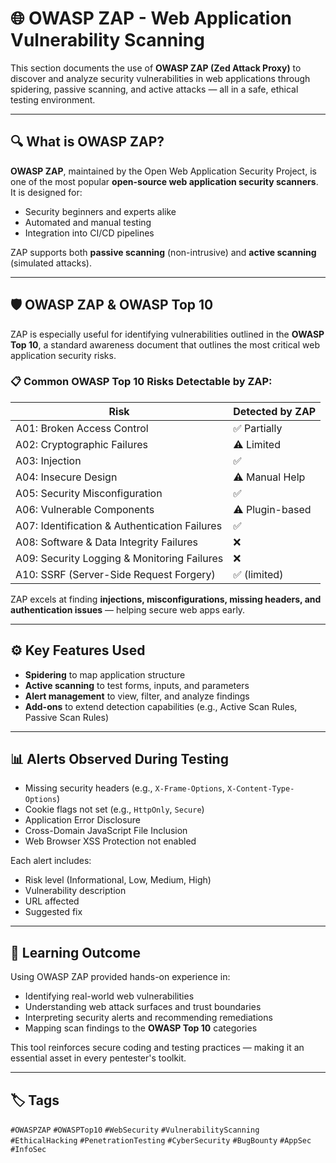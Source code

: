 # 🌐 OWASP ZAP - Web Application Vulnerability Scanning

This section documents the use of **OWASP ZAP (Zed Attack Proxy)** to discover and analyze security vulnerabilities in web applications through spidering, passive scanning, and active attacks — all in a safe, ethical testing environment.

---

## 🔍 What is OWASP ZAP?

**OWASP ZAP**, maintained by the Open Web Application Security Project, is one of the most popular **open-source web application security scanners**. It is designed for:
- Security beginners and experts alike
- Automated and manual testing
- Integration into CI/CD pipelines

ZAP supports both **passive scanning** (non-intrusive) and **active scanning** (simulated attacks).

---

## 🛡️ OWASP ZAP & OWASP Top 10

ZAP is especially useful for identifying vulnerabilities outlined in the **OWASP Top 10**, a standard awareness document that outlines the most critical web application security risks.

### 📋 Common OWASP Top 10 Risks Detectable by ZAP:

| Risk                          | Detected by ZAP |
|------------------------------|-----------------|
| A01: Broken Access Control   | ✅ Partially     |
| A02: Cryptographic Failures  | ⚠️ Limited       |
| A03: Injection               | ✅               |
| A04: Insecure Design         | ⚠️ Manual Help   |
| A05: Security Misconfiguration | ✅             |
| A06: Vulnerable Components   | ⚠️ Plugin-based  |
| A07: Identification & Authentication Failures | ✅   |
| A08: Software & Data Integrity Failures | ❌       |
| A09: Security Logging & Monitoring Failures | ❌     |
| A10: SSRF (Server-Side Request Forgery) | ✅ (limited) |

ZAP excels at finding **injections, misconfigurations, missing headers, and authentication issues** — helping secure web apps early.

---

## ⚙️ Key Features Used

- **Spidering** to map application structure
- **Active scanning** to test forms, inputs, and parameters
- **Alert management** to view, filter, and analyze findings
- **Add-ons** to extend detection capabilities (e.g., Active Scan Rules, Passive Scan Rules)

---

## 📊 Alerts Observed During Testing

- Missing security headers (e.g., `X-Frame-Options`, `X-Content-Type-Options`)
- Cookie flags not set (e.g., `HttpOnly`, `Secure`)
- Application Error Disclosure
- Cross-Domain JavaScript File Inclusion
- Web Browser XSS Protection not enabled

Each alert includes:
- Risk level (Informational, Low, Medium, High)
- Vulnerability description
- URL affected
- Suggested fix

---

## 🧠 Learning Outcome

Using OWASP ZAP provided hands-on experience in:
- Identifying real-world web vulnerabilities
- Understanding web attack surfaces and trust boundaries
- Interpreting security alerts and recommending remediations
- Mapping scan findings to the **OWASP Top 10** categories

This tool reinforces secure coding and testing practices — making it an essential asset in every pentester's toolkit.

---

## 🏷️ Tags

`#OWASPZAP` `#OWASPTop10` `#WebSecurity` `#VulnerabilityScanning` `#EthicalHacking` `#PenetrationTesting` `#CyberSecurity` `#BugBounty` `#AppSec` `#InfoSec`
